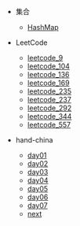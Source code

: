 - 集合

  - [HashMap](collections/HashMap.md)



- LeetCode
  - [leetcode_9](leetcode/leetcode_9.md)
  - [leetcode_104](leetcode/leetcode_104.md)
  - [leetcode_136](leetcode/leetcode_136.md)
  - [leetcode_169](leetcode/leetcode_169.md)
  - [leetcode_235](leetcode/leetcode_235.md)
  - [leetcode_237](leetcode/leetcode_237.md)
  - [leetcode_292](leetcode/leetcode_292.md)
  - [leetcode_344](leetcode/leetcode_344.md)
  - [leetcode_557](leetcode/leetcode_577.md)

- hand-china
  - [day01](hand-china/day01.md)
  - [day02](hand-china/day02.md)
  - [day03](hand-china/day03.md)
  - [day04](hand-china/day04.md)
  - [day05](hand-china/day05.md)
  - [day06](hand-china/day06.md)
  - [day07](hand-china/day07.md)
  - [next](hand-china/next.md)

